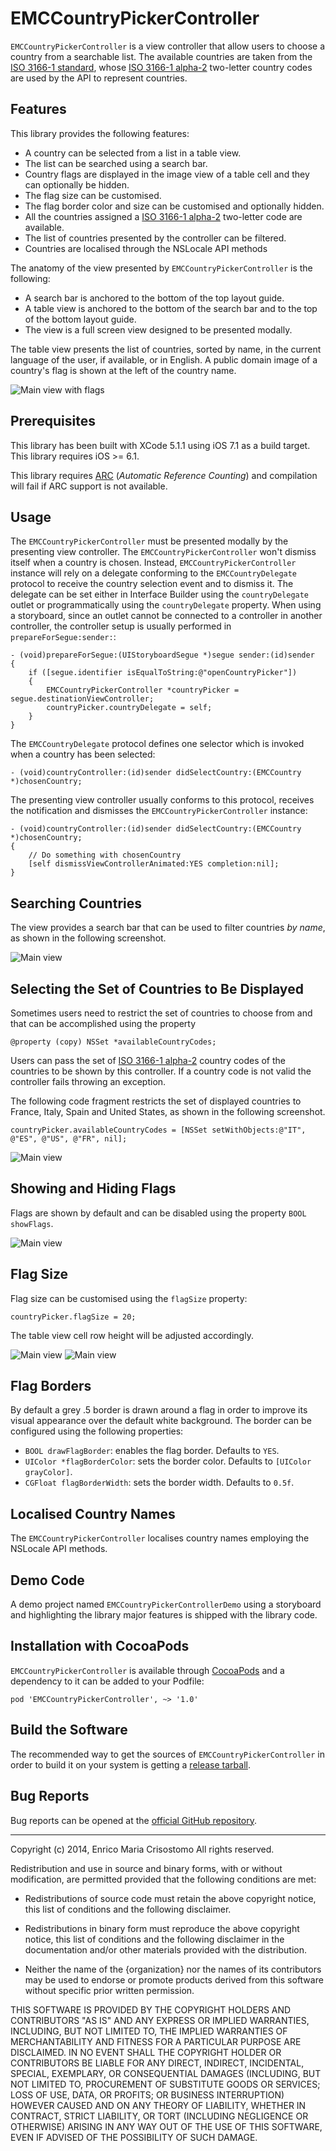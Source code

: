 EMCCountryPickerController
==========================

`EMCCountryPickerController` is a view controller that allow users to choose
a country from a searchable list.  The available countries are taken from the
[ISO 3166-1 standard][iso3166], whose [ISO 3166-1 alpha-2][iso31662] two-letter
country codes are used by the API to represent countries.

[iso3166]: http://en.wikipedia.org/wiki/ISO_3166
[iso31662]: http://en.wikipedia.org/wiki/ISO_3166-1_alpha-2

Features
--------

This library provides the following features:

  * A country can be selected from a list in a table view.
  * The list can be searched using a search bar.
  * Country flags are displayed in the image view of a table cell and they can
    optionally be hidden.
  * The flag size can be customised.
  * The flag border color and size can be customised and optionally hidden.
  * All the countries assigned a [ISO 3166-1 alpha-2][iso31662] two-letter code
    are available.
  * The list of countries presented by the controller can be filtered.
  * Countries are localised through the NSLocale API methods

The anatomy of the view presented by `EMCCountryPickerController` is the
following:

  * A search bar is anchored to the bottom of the top layout guide.
  * A table view is anchored to the bottom of the search bar and to the top of
    the bottom layout guide.
  * The view is a full screen view designed to be presented modally.

The table view presents the list of countries, sorted by name, in the current
language of the user, if available, or in English.  A public domain image of
a country's flag is shown at the left of the country name.

![Main view with flags](/Screenshots/main-view-with-flags.png "Main View with Flags")

Prerequisites
-------------

This library has been built with XCode 5.1.1 using iOS 7.1 as a build target.
This library requires iOS >= 6.1.

This library requires [ARC][arc] (_Automatic Reference Counting_) and
compilation will fail if ARC support is not available.

[arc]: http://en.wikipedia.org/wiki/Automatic_Reference_Counting

Usage
-----

The `EMCCountryPickerController` must be presented modally by the presenting
view controller.  The `EMCCountryPickerController` won't dismiss itself when a
country is chosen.  Instead, `EMCCountryPickerController` instance will rely on
a delegate conforming to the `EMCCountryDelegate` protocol to receive the
country selection event and to dismiss it.  The delegate can be set either in
Interface Builder using the `countryDelegate` outlet or programmatically using
the `countryDelegate` property.  When using a storyboard, since an outlet
cannot be connected to a controller in another controller, the controller setup
is usually performed in `prepareForSegue:sender:`:

```
- (void)prepareForSegue:(UIStoryboardSegue *)segue sender:(id)sender
{
    if ([segue.identifier isEqualToString:@"openCountryPicker"])
    {
        EMCCountryPickerController *countryPicker = segue.destinationViewController;
        countryPicker.countryDelegate = self;
    }
}
```

The `EMCCountryDelegate` protocol defines one selector which is invoked when a
country has been selected:

```
- (void)countryController:(id)sender didSelectCountry:(EMCCountry *)chosenCountry;
```

The presenting view controller usually conforms to this protocol, receives the
notification and dismisses the `EMCCountryPickerController` instance:

```
- (void)countryController:(id)sender didSelectCountry:(EMCCountry *)chosenCountry;
{
    // Do something with chosenCountry
    [self dismissViewControllerAnimated:YES completion:nil];
}
```

Searching Countries
-------------------

The view provides a search bar that can be used to filter countries _by name_,
as shown in the following screenshot.

![Main view](/Screenshots/main-view-search.png "Main View - Search")

Selecting the Set of Countries to Be Displayed
----------------------------------------------

Sometimes users need to restrict the set of countries to choose from and that
can be accomplished using the property

```
@property (copy) NSSet *availableCountryCodes;
```

Users can pass the set of [ISO 3166-1 alpha-2][iso31662] country codes of the
countries to be shown by this controller.  If a country code is not valid the
controller fails throwing an exception.

The following code fragment restricts the set of displayed countries to France,
Italy, Spain and United States, as shown in the following screenshot.

```
countryPicker.availableCountryCodes = [NSSet setWithObjects:@"IT", @"ES", @"US", @"FR", nil];
```

![Main view](/Screenshots/main-view-subset.png "Main View - Subset of Countries")

Showing and Hiding Flags
------------------------

Flags are shown by default and can be disabled using the property
`BOOL showFlags`.

![Main view](/Screenshots/main-view.png "Main View")

Flag Size
---------

Flag size can be customised using the `flagSize` property:

    countryPicker.flagSize = 20;

The table view cell row height will be adjusted accordingly.

![Main view](/Screenshots/main-view-small-flags.png "Main View - Small Flags (Resized to Fit in 20x20)")
![Main view](/Screenshots/main-view-big-flags.png "Main View - Big Flags (Resized to Fit in 80x80)")

Flag Borders
------------

By default a grey .5 border is drawn around a flag in order to improve its
visual appearance over the default white background.  The border can be
configured using the following properties:

  * `BOOL drawFlagBorder`: enables the flag border. Defaults to `YES`.
  * `UIColor *flagBorderColor`: sets the border color. Defaults to
    `[UIColor grayColor]`.
  * `CGFloat flagBorderWidth`: sets the border width. Defaults to `0.5f`.

Localised Country Names
-----------------------

The `EMCCountryPickerController` localises country names employing the NSLocale API methods.

Demo Code
---------

A demo project named `EMCCountryPickerControllerDemo` using a storyboard and
highlighting the library major features is shipped with the library code.

Installation with CocoaPods
---------------------------

`EMCCountryPickerController` is available through [CocoaPods][cocoapods] and a
dependency to it can be added to your Podfile:

    pod 'EMCCountryPickerController', ~> '1.0'

[cocoapods]: http://cocoapods.org

Build the Software
------------------

The recommended way to get the sources of `EMCCountryPickerController` in order
to build it on your system is getting a [release tarball][release].

[release]: https://github.com/emcrisostomo/EMCCountryPickerController/releases

Bug Reports
-----------

Bug reports can be opened at the [official GitHub repository][cp].

[cp]: https://github.com/emcrisostomo/EMCCountryPickerController

----
Copyright (c) 2014, Enrico Maria Crisostomo
All rights reserved.

Redistribution and use in source and binary forms, with or without
modification, are permitted provided that the following conditions are met:

* Redistributions of source code must retain the above copyright notice, this
  list of conditions and the following disclaimer.

* Redistributions in binary form must reproduce the above copyright notice,
  this list of conditions and the following disclaimer in the documentation
  and/or other materials provided with the distribution.

* Neither the name of the {organization} nor the names of its
  contributors may be used to endorse or promote products derived from
  this software without specific prior written permission.

THIS SOFTWARE IS PROVIDED BY THE COPYRIGHT HOLDERS AND CONTRIBUTORS "AS IS"
AND ANY EXPRESS OR IMPLIED WARRANTIES, INCLUDING, BUT NOT LIMITED TO, THE
IMPLIED WARRANTIES OF MERCHANTABILITY AND FITNESS FOR A PARTICULAR PURPOSE ARE
DISCLAIMED. IN NO EVENT SHALL THE COPYRIGHT HOLDER OR CONTRIBUTORS BE LIABLE
FOR ANY DIRECT, INDIRECT, INCIDENTAL, SPECIAL, EXEMPLARY, OR CONSEQUENTIAL
DAMAGES (INCLUDING, BUT NOT LIMITED TO, PROCUREMENT OF SUBSTITUTE GOODS OR
SERVICES; LOSS OF USE, DATA, OR PROFITS; OR BUSINESS INTERRUPTION) HOWEVER
CAUSED AND ON ANY THEORY OF LIABILITY, WHETHER IN CONTRACT, STRICT LIABILITY,
OR TORT (INCLUDING NEGLIGENCE OR OTHERWISE) ARISING IN ANY WAY OUT OF THE USE
OF THIS SOFTWARE, EVEN IF ADVISED OF THE POSSIBILITY OF SUCH DAMAGE.
